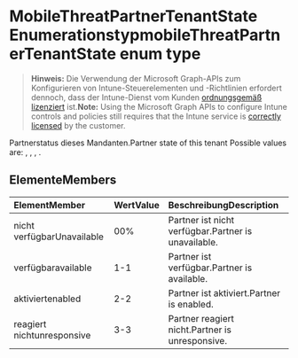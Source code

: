 # <a name="mobilethreatpartnertenantstate-enum-type"></a><span data-ttu-id="cbafe-101">MobileThreatPartnerTenantState Enumerationstyp</span><span class="sxs-lookup"><span data-stu-id="cbafe-101">mobileThreatPartnerTenantState enum type</span></span>

> <span data-ttu-id="cbafe-102">**Hinweis:** Die Verwendung der Microsoft Graph-APIs zum Konfigurieren von Intune-Steuerelementen und -Richtlinien erfordert dennoch, dass der Intune-Dienst vom Kunden [ordnungsgemäß lizenziert](https://go.microsoft.com/fwlink/?linkid=839381) ist.</span><span class="sxs-lookup"><span data-stu-id="cbafe-102">**Note:** Using the Microsoft Graph APIs to configure Intune controls and policies still requires that the Intune service is [correctly licensed](https://go.microsoft.com/fwlink/?linkid=839381) by the customer.</span></span>

<span data-ttu-id="cbafe-103">Partnerstatus dieses Mandanten.</span><span class="sxs-lookup"><span data-stu-id="cbafe-103">Partner state of this tenant Possible values are: , , , .</span></span>
## <a name="members"></a><span data-ttu-id="cbafe-104">Elemente</span><span class="sxs-lookup"><span data-stu-id="cbafe-104">Members</span></span>
|<span data-ttu-id="cbafe-105">Element</span><span class="sxs-lookup"><span data-stu-id="cbafe-105">Member</span></span>|<span data-ttu-id="cbafe-106">Wert</span><span class="sxs-lookup"><span data-stu-id="cbafe-106">Value</span></span>|<span data-ttu-id="cbafe-107">Beschreibung</span><span class="sxs-lookup"><span data-stu-id="cbafe-107">Description</span></span>|
|:---|:---|:---|
|<span data-ttu-id="cbafe-108">nicht verfügbar</span><span class="sxs-lookup"><span data-stu-id="cbafe-108">Unavailable</span></span>|<span data-ttu-id="cbafe-109">0</span><span class="sxs-lookup"><span data-stu-id="cbafe-109">0%</span></span>|<span data-ttu-id="cbafe-110">Partner ist nicht verfügbar.</span><span class="sxs-lookup"><span data-stu-id="cbafe-110">Partner is unavailable.</span></span>|
|<span data-ttu-id="cbafe-111">verfügbar</span><span class="sxs-lookup"><span data-stu-id="cbafe-111">available</span></span>|<span data-ttu-id="cbafe-112">1</span><span class="sxs-lookup"><span data-stu-id="cbafe-112">-1</span></span>|<span data-ttu-id="cbafe-113">Partner ist verfügbar.</span><span class="sxs-lookup"><span data-stu-id="cbafe-113">Partner is available.</span></span>|
|<span data-ttu-id="cbafe-114">aktiviert</span><span class="sxs-lookup"><span data-stu-id="cbafe-114">enabled</span></span>|<span data-ttu-id="cbafe-115">2</span><span class="sxs-lookup"><span data-stu-id="cbafe-115">-2</span></span>|<span data-ttu-id="cbafe-116">Partner ist aktiviert.</span><span class="sxs-lookup"><span data-stu-id="cbafe-116">Partner is enabled.</span></span>|
|<span data-ttu-id="cbafe-117">reagiert nicht</span><span class="sxs-lookup"><span data-stu-id="cbafe-117">unresponsive</span></span>|<span data-ttu-id="cbafe-118">3</span><span class="sxs-lookup"><span data-stu-id="cbafe-118">-3</span></span>|<span data-ttu-id="cbafe-119">Partner reagiert nicht.</span><span class="sxs-lookup"><span data-stu-id="cbafe-119">Partner is unresponsive.</span></span>|








